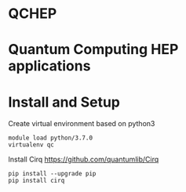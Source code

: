 # QCHEP

Quantum Computing HEP applications
==================================

Install and Setup
=================

Create virtual environment based on python3
```
module load python/3.7.0
virtualenv qc
```

Install Cirq
https://github.com/quantumlib/Cirq

```
pip install --upgrade pip
pip install cirq
```